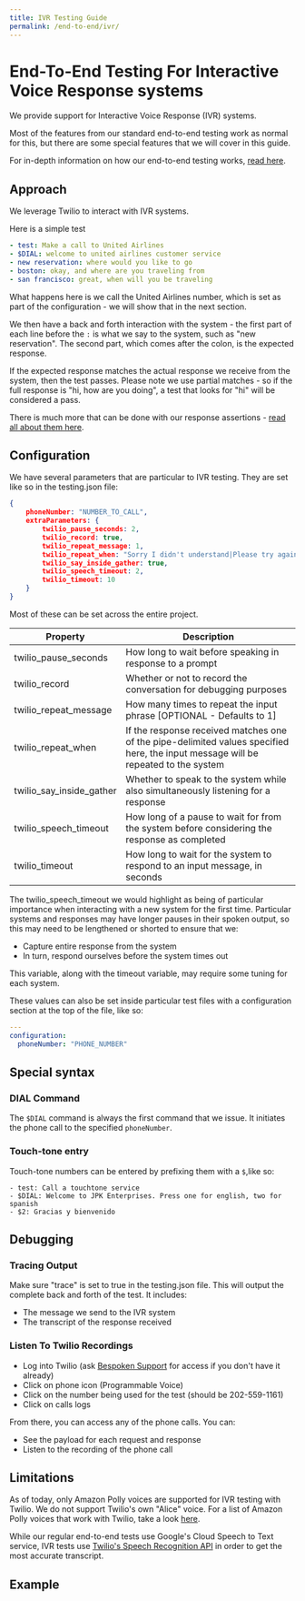 ```yaml
---
title: IVR Testing Guide
permalink: /end-to-end/ivr/
---
```


# End-To-End Testing For Interactive Voice Response systems
We provide support for Interactive Voice Response (IVR) systems.

Most of the features from our standard end-to-end testing work as normal for this, but there are some special features that we will cover in this guide.

For in-depth information on how our end-to-end testing works, [read here](/end-to-end/guide).

## Approach
We leverage Twilio to interact with IVR systems.

Here is a simple test
```yaml
- test: Make a call to United Airlines
- $DIAL: welcome to united airlines customer service
- new reservation: where would you like to go
- boston: okay, and where are you traveling from
- san francisco: great, when will you be traveling
```

What happens here is we call the United Airlines number, which is set as part of the configuration - we will show that in the next section.

We then have a back and forth interaction with the system - the first part of each line before the `:` is what we say to the system, such as "new reservation". The second part, which comes after the colon, is the expected response.

If the expected response matches the actual response we receive from the system, then the test passes. Please note we use partial matches - so if the full response is "hi, how are you doing", a test that looks for "hi" will be considered a pass.

There is much more that can be done with our response assertions - [read all about them here](/end-to-end/guide/#assertions).

## Configuration
We have several parameters that are particular to IVR testing. They are set like so in the testing.json file:
```json
{
    phoneNumber: "NUMBER_TO_CALL",
    extraParameters: {
        twilio_pause_seconds: 2,
        twilio_record: true,
        twilio_repeat_message: 1,
        twilio_repeat_when: "Sorry I didn't understand|Please try again",
        twilio_say_inside_gather: true,
        twilio_speech_timeout: 2,
        twilio_timeout: 10
    }
}
```

Most of these can be set across the entire project.

| Property | Description |
| --- | --- |
| twilio_pause_seconds | How long to wait before speaking in response to a prompt |
| twilio_record | Whether or not to record the conversation for debugging purposes |
| twilio_repeat_message | How many times to repeat the input phrase [OPTIONAL - Defaults to 1]|
| twilio_repeat_when | If the response received matches one of the pipe-delimited values specified here, the input message will be repeated to the system | 
| twilio_say_inside_gather | Whether to speak to the system while also simultaneously listening for a response |
| twilio_speech_timeout | How long of a pause to wait for from the system before considering the response as completed |
| twilio_timeout | How long to wait for the system to respond to an input message, in seconds | 

The twilio_speech_timeout we would highlight as being of particular importance when interacting with a new system for the first time. Particular systems and responses may have longer pauses in their spoken output, so this may need to be lengthened or shorted to ensure that we:
* Capture entire response from the system
* In turn, respond ourselves before the system times out

This variable, along with the timeout variable, may require some tuning for each system.

These values can also be set inside particular test files with a configuration section at the top of the file, like so:
```yaml
---
configuration:
  phoneNumber: "PHONE_NUMBER"
```

## Special syntax
### DIAL Command
The `$DIAL` command is always the first command that we issue. It initiates the phone call to the specified `phoneNumber`.

### Touch-tone entry
Touch-tone numbers can be entered by prefixing them with a `$`,like so:
```
- test: Call a touchtone service
- $DIAL: Welcome to JPK Enterprises. Press one for english, two for spanish
- $2: Gracias y bienvenido
```

## Debugging
### Tracing Output
Make sure "trace" is set to true in the testing.json file. This will output the complete back and forth of the test. It includes:
* The message we send to the IVR system
* The transcript of the response received

### Listen To Twilio Recordings
* Log into Twilio (ask [Bespoken Support](mailto:support@bespoken.io) for access if you don't have  it already)
* Click on phone icon (Programmable Voice)
* Click on the number being used for the test (should be 202-559-1161)
* Click on calls logs

From there, you can access any of the phone calls. You can:
* See the payload for each request and response
* Listen to the recording of the phone call

## Limitations
As of today, only Amazon Polly voices are supported for IVR testing with Twilio. We do not support Twilio's own "Alice" voice. For a list of Amazon Polly voices that work with Twilio, take a look [here](https://support.twilio.com/hc/en-us/articles/223132827-What-Languages-can-the-Say-TwiML-Verb-Speak-).

While our regular end-to-end tests use Google's Cloud Speech to Text service, IVR tests use [Twilio's Speech Recognition API](https://www.twilio.com/speech-recognition) in order to get the most accurate transcript. 

## Example



